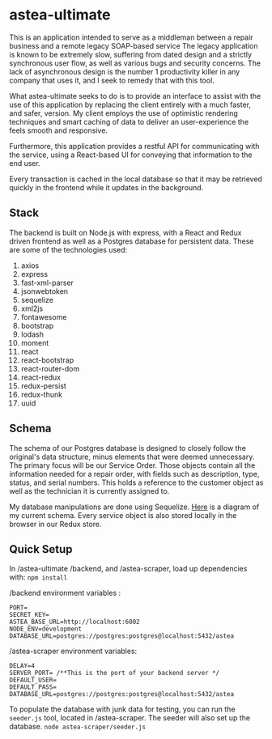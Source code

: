 # astea-ultimate

This is an application intended to serve as a middleman between a repair business and a remote legacy SOAP-based service
The legacy application is known to be extremely slow, suffering from dated design and a strictly synchronous user flow, as well as various bugs 
and security concerns. 
The lack of asynchronous design is the number 1 productivity killer in any company that uses it, and I seek to remedy that with this tool.

What astea-ultimate seeks to do is to provide an interface to assist with the use of this application by replacing the client entirely with a
much faster, and safer, version.
My client employs the use of optimistic rendering techniques and smart caching of data to deliver an user-experience the feels smooth and responsive.

Furthermore, this application provides a restful API for communicating with the service, using a React-based UI for conveying that information to the end user. 

Every transaction is cached in the local database so that it may be retrieved quickly in the frontend while it updates in the background.

## Stack

The backend is built on Node.js with express, with a React and Redux driven frontend as well as a Postgres database for persistent data. 
These are some of the technologies used:

1. axios
1. express
1. fast-xml-parser
1. jsonwebtoken
1. sequelize
1. xml2js
1. fontawesome
1. bootstrap
1. lodash
1. moment
1. react
1. react-bootstrap
1. react-router-dom
1. react-redux
1. redux-persist
1. redux-thunk
1. uuid

## Schema

The schema of our Postgres database is designed to closely follow the original's data structure, minus elements that were deemed unnecessary. 
The primary focus will be our Service Order. Those objects contain all the information needed for a repair order, with fields such as description, type, status,
and serial numbers. This holds a reference to the customer object as well as the technician it is currently assigned to.

My database manipulations are done using Sequelize. [Here](https://i.imgur.com/mTLC0YO.png) is a diagram of my current schema.
Every service object is also stored locally in the browser in our Redux store.

## Quick Setup


In /astea-ultimate /backend, and /astea-scraper, load up dependencies with:
`npm install`

/backend environment variables :
```
PORT=
SECRET_KEY=
ASTEA_BASE_URL=http://localhost:6002
NODE_ENV=development
DATABASE_URL=postgres://postgres:postgres@localhost:5432/astea
```

/astea-scraper environment variables:
```
DELAY=4
SERVER_PORT= /**This is the port of your backend server */
DEFAULT_USER=
DEFAULT_PASS=
DATABASE_URL=postgres://postgres:postgres@localhost:5432/astea
```

To populate the database with junk data for testing, you can run the `seeder.js` tool, located in /astea-scraper.
The seeder will also set up the database.
```node astea-scraper/seeder.js```





